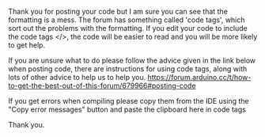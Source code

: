Thank you for posting your code but I am sure you can see that the formatting is a mess. The forum has something called 'code tags', which sort out the problems with the formatting. If you edit your code to include the code tags </>, the code will be easier to read and you will be more likely to get help.

If you are unsure what to do please follow the advice given in the link below when posting code, there are instructions for using code tags, along with lots of other advice to help us to help you.
https://forum.arduino.cc/t/how-to-get-the-best-out-of-this-forum/679966#posting-code

If you get errors when compiling please copy them from the IDE using the "Copy error messages" button and paste the clipboard here in code tags

Thank you.
